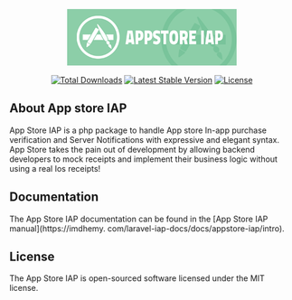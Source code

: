 <p align="center">
    <a href="https://imdhemy.com/laravel-iap-docs/docs/appstore-iap/intro">
        <img src="logo.png"  alt="Appstore IAP documentation" width="300"/>
    </a>
</p>

<p align="center">
<a href="https://packagist.org/packages/imdhemy/appstore-iap"><img src="https://img.shields.io/packagist/dt/imdhemy/appstore-iap" alt="Total Downloads"></a>
<a href="https://packagist.org/packages/imdhemy/appstore-iap"><img src="https://img.shields.io/packagist/v/imdhemy/appstore-iap" alt="Latest Stable Version"></a>
<a href="https://packagist.org/packages/imdhemy/appstore-iap"><img src="https://img.shields.io/packagist/l/imdhemy/appstore-iap" alt="License"></a>
</p>

## About App store IAP

App Store IAP is a php package to handle App store In-app purchase verification and Server Notifications with expressive
and elegant syntax. App Store takes the pain out of development by allowing backend developers to mock receipts and
implement their business logic without using a real Ios receipts!

## Documentation

The App Store IAP documentation can be found in the [App Store IAP manual](https://imdhemy.
com/laravel-iap-docs/docs/appstore-iap/intro).

## License

The App Store IAP is open-sourced software licensed under the MIT license.
